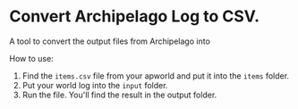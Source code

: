# Convert Archipelago Log to CSV.

A tool to convert the output files from Archipelago into 

How to use:
1. Find the `items.csv` file from your apworld and put it into the `items` folder.
2. Put your world log into the `input` folder.
3. Run the file. You'll find the result in the output folder.